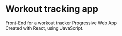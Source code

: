 # Workout tracking app

Front-End for a workout tracker Progressive Web App<br/>
Created with React, using JavaScript.
